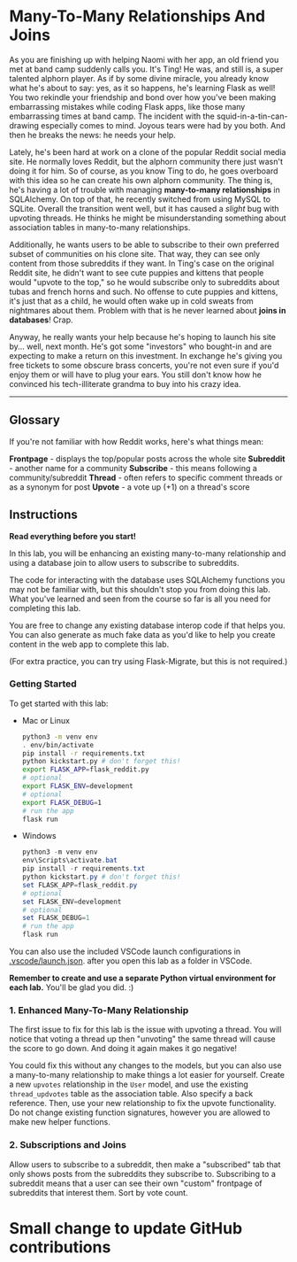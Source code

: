 # Many-To-Many Relationships And Joins

As you are finishing up with helping Naomi with her app, an old friend you met at band camp suddenly calls you. It's Ting! He was, and still is, a super talented alphorn player. As if by some divine miracle, you already know what he's about to say: yes, as it so happens, he's learning Flask as well! You two rekindle your friendship and bond over how you've been making embarrassing mistakes while coding Flask apps, like those many embarrassing times at band camp. The incident with the squid-in-a-tin-can-drawing especially comes to mind. Joyous tears were had by you both. And then he breaks the news: he needs your help.

Lately, he's been hard at work on a clone of the popular Reddit social media site. He normally loves Reddit, but the alphorn community there just wasn't doing it for him. So of course, as you know Ting to do, he goes overboard with this idea so he can create his own alphorn community. The thing is, he's having a lot of trouble with managing **many-to-many relationships** in SQLAlchemy. On top of that, he recently switched from using MySQL to SQLite. Overall the transition went well, but it has caused a *slight* bug with upvoting threads. He thinks he might be misunderstanding something about association tables in many-to-many relationships.

Additionally, he wants users to be able to subscribe to their own preferred subset of communities on his clone site. That way, they can see only content from those subreddits if they want. In Ting's case on the original Reddit site, he didn't want to see cute puppies and kittens that people would "upvote to the top," so he would subscribe only to subreddits about tubas and french horns and such. No offense to cute puppies and kittens, it's just that as a child, he would often wake up in cold sweats from nightmares about them. Problem with that is he never learned about **joins in databases**! Crap.

Anyway, he really wants your help because he's hoping to launch his site by... well, next month. He's got some "investors" who bought-in and are expecting to make a return on this investment. In exchange he's giving you free tickets to some obscure brass concerts, you're not even sure if you'd enjoy them or will have to plug your ears. You still don't know how he convinced his tech-illiterate grandma to buy into his crazy idea.

___

## Glossary

If you're not familiar with how Reddit works, here's what things mean:

**Frontpage** - displays the top/popular posts across the whole site
**Subreddit** - another name for a community
**Subscribe** - this means following a community/subreddit
**Thread** - often refers to specific comment threads or as a synonym for post
**Upvote** - a vote up (+1) on a thread's score

## Instructions

**Read everything before you start!**

In this lab, you will be enhancing an existing many-to-many relationship and using a database join to allow users to subscribe to subreddits.

The code for interacting with the database uses SQLAlchemy functions you may not be familiar with, but this shouldn't stop you from doing this lab. What you've learned and seen from the course so far is all you need for completing this lab.

You are free to change any existing database interop code if that helps you. You can also generate as much fake data as you'd like to help you create content in the web app to complete this lab.

(For extra practice, you can try using Flask-Migrate, but this is not required.)

### Getting Started

To get started with this lab:

- Mac or Linux
  ```bash
  python3 -m venv env
  . env/bin/activate
  pip install -r requirements.txt
  python kickstart.py # don't forget this!
  export FLASK_APP=flask_reddit.py
  # optional
  export FLASK_ENV=development
  # optional
  export FLASK_DEBUG=1
  # run the app
  flask run
  ```

- Windows
  ```powershell
  python3 -m venv env
  env\Scripts\activate.bat
  pip install -r requirements.txt
  python kickstart.py # don't forget this!
  set FLASK_APP=flask_reddit.py
  # optional
  set FLASK_ENV=development
  # optional
  set FLASK_DEBUG=1
  # run the app
  flask run
  ```

You can also use the included VSCode launch configurations in [.vscode/launch.json](.vscode/launch.json). after you open this lab as a folder in VSCode.

**Remember to create and use a separate Python virtual environment for each lab.** You'll be glad you did. :)

### 1. Enhanced Many-To-Many Relationship

The first issue to fix for this lab is the issue with upvoting a thread. You will notice that voting a thread up then "unvoting" the same thread will cause the score to go down. And doing it again makes it go negative!

You could fix this without any changes to the models, but you can also use a many-to-many relationship to make things a lot easier for yourself. Create a new `upvotes` relationship in the `User` model, and use the existing `thread_updvotes` table as the association table. Also specify a back reference. Then, use your new relationship to fix the upvote functionality. Do not change existing function signatures, however you are allowed to make new helper functions.

### 2. Subscriptions and Joins

Allow users to subscribe to a subreddit, then make a "subscribed" tab that only shows posts from the subreddits they subscribe to. Subscribing to a subreddit means that a user can see their own "custom" frontpage of subreddits that interest them. Sort by vote count.

# Small change to update GitHub contributions
